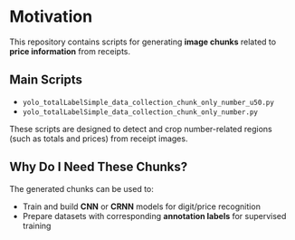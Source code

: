 # Motivation
This repository contains scripts for generating **image chunks** related to **price information** from receipts.

## Main Scripts
- `yolo_totalLabelSimple_data_collection_chunk_only_number_u50.py`
- `yolo_totalLabelSimple_data_collection_chunk_only_number.py`

These scripts are designed to detect and crop number-related regions (such as totals and prices) from receipt images.

## Why Do I Need These Chunks?
The generated chunks can be used to:
- Train and build **CNN** or **CRNN** models for digit/price recognition
- Prepare datasets with corresponding **annotation labels** for supervised training
